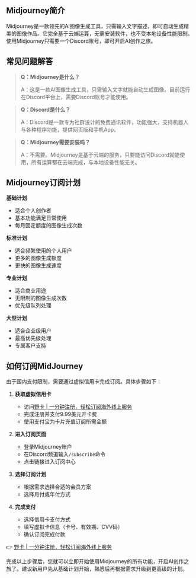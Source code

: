 ## Midjourney简介

Midjourney是一款领先的AI图像生成工具，只需输入文字描述，即可自动生成精美的图像作品。它完全基于云端运算，无需安装软件，也不受本地设备性能限制。使用Midjourney只需要一个Discord账号，即可开启AI创作之旅。

## 常见问题解答

> **Q：Midjourney是什么？**
> 
> A：这是一款AI图像生成工具，只需输入文字就能自动生成图像。目前运行在Discord平台上，需要Discord账号才能使用。

> **Q：Discord是什么？**
> 
> A：Discord是一款专为社群设计的免费通讯软件，功能强大，支持机器人与各种程序功能，提供网页版和手机App。

> **Q：Midjourney需要安装吗？**
> 
> A：不需要。Midjourney是基于云端的服务，只要能访问Discord就能使用，所有运算都在云端完成，与本地设备性能无关。

## Midjourney订阅计划

**基础计划**
- 适合个人创作者
- 基本功能满足日常使用
- 每月固定额度的图像生成次数

**标准计划**
- 适合频繁使用的个人用户
- 更多的图像生成额度
- 更快的图像生成速度

**专业计划**
- 适合商业用途
- 无限制的图像生成次数
- 优先级队列处理

**大型计划**
- 适合企业级用户
- 最高优先级处理
- 专属客户支持

## 如何订阅MidJourney

由于国内支付限制，需要通过虚拟信用卡完成订阅。具体步骤如下：

1. **获取虚拟信用卡**
   - 访问[野卡 | 一分钟注册，轻松订阅海外线上服务](https://bit.ly/bewildcard)
   - 完成注册并支付9.99美元开卡费
   - 使用支付宝为卡片充值订阅所需金额

2. **进入订阅页面**
   - 登录Midjourney账户
   - 在Discord频道输入`/subscribe`命令
   - 点击链接进入订阅中心

3. **选择订阅计划**
   - 根据需求选择合适的会员方案
   - 选择月付或年付方式

4. **完成支付**
   - 选择信用卡支付方式
   - 填写虚拟卡信息（卡号、有效期、CVV码）
   - 确认订阅完成付款

👉 [野卡 | 一分钟注册，轻松订阅海外线上服务](https://bit.ly/bewildcard)

完成以上步骤后，您就可以立即开始使用Midjourney的所有功能，开启AI创作之旅了。建议新用户先从基础计划开始，熟悉后再根据需求升级到更高级的计划。